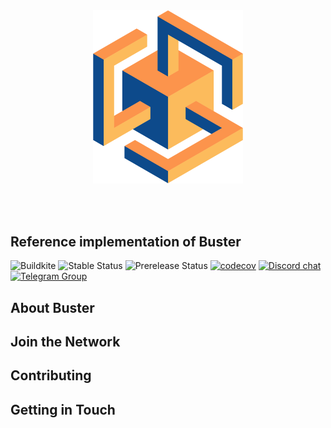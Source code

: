 <br />
<br />

<p align="center">
<img src="docs/images/logo.png" width="240">
</p>

<br />
<br />


## Reference implementation of Buster

![Buildkite](https://img.shields.io/buildkite/0eae07525f8e44a19b48fa937813e2c21ee04aa351361cd851)
![Stable Status][stable-release]
![Prerelease Status][prerelease]
[![codecov][codecov-badge]][codecov-url]
[![Discord chat][discord-badge]][discord-url]
[![Telegram Group][telegram-badge]][telegram-url]

[stable-release]: https://img.shields.io/github/v/release/nearprotocol/nearcore?label=stable
[prerelease]: https://img.shields.io/github/v/release/nearprotocol/nearcore?include_prereleases&label=prerelease
[ci-badge-master]: https://badge.buildkite.com/a81147cb62c585cc434459eedd1d25e521453120ead9ee6c64.svg?branch=master
[ci-url]: https://buildkite.com/nearprotocol/nearcore
[codecov-badge]: https://codecov.io/gh/nearprotocol/nearcore/branch/master/graph/badge.svg
[codecov-url]: https://codecov.io/gh/nearprotocol/nearcore
[discord-badge]: https://img.shields.io/discord/490367152054992913.svg
[discord-url]: https://near.chat
[telegram-badge]: https://cdn.jsdelivr.net/gh/Patrolavia/telegram-badge@8fe3382b3fd3a1c533ba270e608035a27e430c2e/chat.svg
[telegram-url]: https://t.me/cryptonear

## About Buster

## Join the Network

## Contributing

## Getting in Touch

